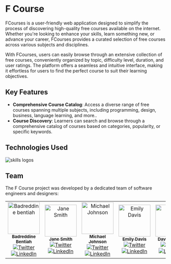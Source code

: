 # F Course

FCourses is a user-friendly web application designed to simplify the process of discovering high-quality free courses available on the internet. Whether you're looking to enhance your skills, learn something new, or advance your career, FCourses provides a curated selection of free courses across various subjects and disciplines.

With FCourses, users can easily browse through an extensive collection of free courses, conveniently organized by topic, difficulty level, duration, and user ratings. The platform offers a seamless and intuitive interface, making it effortless for users to find the perfect course to suit their learning objectives.

## Key Features

- **Comprehensive Course Catalog**: Access a diverse range of free courses spanning multiple subjects, including programming, design, business, language learning, and more..
- **Course Discovery**: Learners can search and browse through a comprehensive catalog of courses based on categories, popularity, or specific keywords.

## Technologies Used

<img src="https://skillicons.dev/icons?i=git,github,html,css,tailwind,js,ts,nextjs,py,django" alt="skills logos" />

## Team

The F Course project was developed by a dedicated team of software engineers and designers:

<table>
  <tr>
    <td align="center">
      <a href="https://github.com/badrbnh">
        <img src="https://avatars.githubusercontent.com/u/1234567?v=4" width="100px;" alt="Badreddine bentiah"/>
        <br/>
        <sub><b>Badreddine Bentiah</b></sub>
      </a>
      <br/>
      <a href="https://twitter.com/badrbnh001" title="Twitter"><img src="https://img.shields.io/badge/-Twitter-blue?style=flat&logo=twitter&logoColor=white" alt="Twitter"></a>
      <a href="https://www.linkedin.com/in/badreddine-bentiah-576802265/" title="LinkedIn"><img src="https://img.shields.io/badge/-LinkedIn-blue?style=flat&logo=linkedin&logoColor=white" alt="LinkedIn"></a>
    </td>
    <td align="center">
      <a href="https://github.com/janesmith">
        <img src="https://avatars.githubusercontent.com/u/7890123?v=4" width="100px;" alt="Jane Smith"/>
        <br/>
        <sub><b>Jane Smith</b></sub>
      </a>
      <br/>
      <a href="https://twitter.com/janesmith" title="Twitter"><img src="https://img.shields.io/badge/-Twitter-blue?style=flat&logo=twitter&logoColor=white" alt="Twitter"></a>
      <a href="https://www.linkedin.com/in/janesmith" title="LinkedIn"><img src="https://img.shields.io/badge/-LinkedIn-blue?style=flat&logo=linkedin&logoColor=white" alt="LinkedIn"></a>
    </td>
    <td align="center">
      <a href="https://github.com/michaeljohnson">
        <img src="https://avatars.githubusercontent.com/u/4567890?v=4" width="100px;" alt="Michael Johnson"/>
        <br/>
        <sub><b>Michael Johnson</b></sub>
      </a>
      <br/>
      <a href="https://twitter.com/michaeljohnson" title="Twitter"><img src="https://img.shields.io/badge/-Twitter-blue?style=flat&logo=twitter&logoColor=white" alt="Twitter"></a>
      <a href="https://www.linkedin.com/in/michaeljohnson" title="LinkedIn"><img src="https://img.shields.io/badge/-LinkedIn-blue?style=flat&logo=linkedin&logoColor=white" alt="LinkedIn"></a>
    </td>
    <td align="center">
      <a href="https://github.com/emilydavis">
        <img src="https://avatars.githubusercontent.com/u/0123456?v=4" width="100px;" alt="Emily Davis"/>
        <br/>
        <sub><b>Emily Davis</b></sub>
      </a>
      <br/>
      <a href="https://twitter.com/emilydavis" title="Twitter"><img src="https://img.shields.io/badge/-Twitter-blue?style=flat&logo=twitter&logoColor=white" alt="Twitter"></a>
      <a href="https://www.linkedin.com/in/emilydavis" title="LinkedIn"><img src="https://img.shields.io/badge/-LinkedIn-blue?style=flat&logo=linkedin&logoColor=white" alt="LinkedIn"></a>
    </td>
    <td align="center">
      <a href="https://github.com/badrbnh">
        <img src="https://avatars.githubusercontent.com/u/9876543?v=4" width="100px;" alt="D"/>
        <br/>
        <sub><b>David Wilson</b></sub>
      </a>
      <br/>
      <a href="https://twitter.com/davidwilson" title="Twitter"><img src="https://img.shields.io/badge/-Twitter-blue?style=flat&logo=twitter&logoColor=white" alt="Twitter"></a>
      <a href="https://www.linkedin.com/in/davidwilson" title="LinkedIn"><img src="https://img.shields.io/badge/-LinkedIn-blue?style=flat&logo=linkedin&logoColor=white" alt="LinkedIn"></a>
    </td>
  </tr>
</table>
